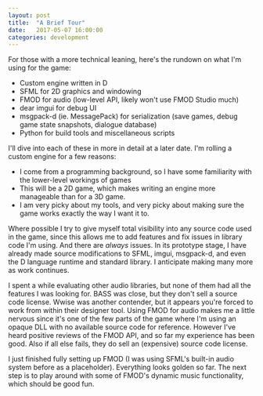 ```yaml
---
layout: post
title:  "A Brief Tour"
date:   2017-05-07 16:00:00
categories: development
---
```

For those with a more technical leaning, here's the rundown on what I'm using for the game:

- Custom engine written in D
- SFML for 2D graphics and windowing
- FMOD for audio (low-level API, likely won't use FMOD Studio much)
- dear imgui for debug UI
- msgpack-d (ie. MessagePack) for serialization (save games, debug game state snapshots, dialogue database)
- Python for build tools and miscellaneous scripts

I'll dive into each of these in more in detail at a later date. I'm rolling a custom engine for a few reasons:

- I come from a programming background, so I have some familiarity with the lower-level workings of games
- This will be a 2D game, which makes writing an engine more manageable than for a 3D game.
- I am very picky about my tools, and very picky about making sure the game works exactly the way I want it to.

Where possible I try to give myself total visibility into any source code used in the game, since this allows me to add features and fix issues in library code I'm using. And there are *always* issues. In its prototype stage, I have already made source modifications to SFML, imgui, msgpack-d, and even the D language runtime and standard library. I anticipate making many more as work continues.

I spent a while evaluating other audio libraries, but none of them had all the features I was looking for. BASS was close, but they don't sell a source code license. Wwise was another contender, but it appears you're forced to work from within their designer tool. Using FMOD for audio makes me a little nervous since it's one of the few parts of the game where I'm using an opaque DLL with no available source code for reference. However I've heard positive reviews of the FMOD API, and so far my experience has been good. Also if all else fails, they do sell an (expensive) source code license.

I just finished fully setting up FMOD (I was using SFML's built-in audio system before as a placeholder). Everything looks golden so far. The next step is to play around with some of FMOD's dynamic music functionality, which should be good fun.
